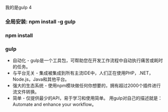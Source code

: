 我的是gulp 4
### 全局安装: npm install -g gulp
### npm install 
### gulp

- 自动化 - gulp是一个工具包，可帮助您在开发工作流程中自动执行痛苦或耗时的任务。
- 与平台无关 - 集成被集成到所有主流IDE中，人们正在使用PHP，.NET，Node.js，Java和其他平台。
- 强大的生态系统 - 使用npm模块做任何你想要的，拥有超过2000个插件进行流文件转换。
- 简单 - 仅提供最少的API，易于学习和使用简单。 
用gulp对自己的描述就是：Automate and enhance your workflow。

